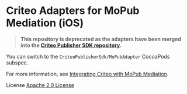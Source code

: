 # Criteo Adapters for MoPub Mediation (iOS)

> **This repository is deprecated as the adapters have been merged into the [Criteo Publisher SDK repository](https://github.com/criteo/ios-publisher-sdk).**

You can switch to the `CriteoPublisherSdk/MoPubAdapter` CocoaPods subspec.

For more information, see [Integrating Criteo with MoPub Mediation](https://publisherdocs.criteotilt.com/app/ios/mediation/mopub/).

License
[Apache 2.0 License](http://www.apache.org/licenses/LICENSE-2.0.html)
